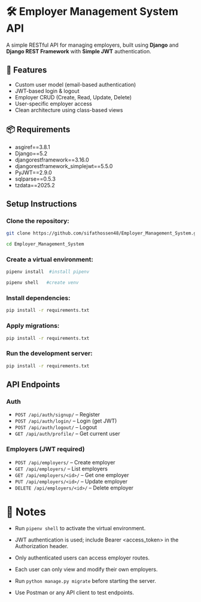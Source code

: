 # 🛠 Employer Management System API

A simple RESTful API for managing employers, built using **Django** and **Django REST Framework** with **Simple JWT** authentication.







## 🚀 Features
- Custom user model (email-based authentication)
- JWT-based login & logout
- Employer CRUD (Create, Read, Update, Delete)
- User-specific employer access
- Clean architecture using class-based views


## 📦 Requirements
- asgiref==3.8.1
- Django==5.2
- djangorestframework==3.16.0
- djangorestframework_simplejwt==5.5.0
- PyJWT==2.9.0
- sqlparse==0.5.3
- tzdata==2025.2


## Setup Instructions

### Clone the repository:
```bash
git clone https://github.com/sifathossen48/Employer_Management_System.git

cd Employer_Management_System
```
### Create a virtual environment:
```bash
pipenv install  #install pipenv
```
```bash
pipenv shell   #create venv
```
### Install dependencies:
```bash
pip install -r requirements.txt
```
### Apply migrations:
```bash
pip install -r requirements.txt
```
### Run the development server:
```bash
pip install -r requirements.txt
```

## API Endpoints
### Auth
- `POST /api/auth/signup/` – Register
- `POST /api/auth/login/` – Login (get JWT)
- `POST /api/auth/logout/` – Logout
- `GET /api/auth/profile/` – Get current user

### Employers (JWT required)
- `POST /api/employers/` – Create employer
- `GET /api/employers/` – List employers
- `GET /api/employers/<id>/` – Get one employer
- `PUT /api/employers/<id>/` – Update employer
- `DELETE /api/employers/<id>/` – Delete employer


# 📝 Notes

- Run `pipenv shell` to activate the virtual environment.

- JWT authentication is used; include Bearer <access_token> in the Authorization header.

- Only authenticated users can access employer routes.

- Each user can only view and modify their own employers.

- Run `python manage.py migrate` before starting the server.

- Use Postman or any API client to test endpoints.

